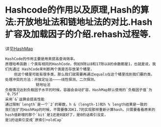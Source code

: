 # Hashcode的作用以及原理,Hash的算法:开放地址法和链地址法的对比.Hash扩容及加载因子的介绍.rehash过程等.

详见[HashMap](../../java基础/HashMap.md)
        
    HashCode的作用主要是用来提高查询效率。
    原理哈希函数：个类有相同的HashCode，例如9除以8和17除以8的余数都是1，也就是说，我们先通过 HashCode来判断两个类是否存放某个桶里，
        但这个桶里可能有很多类，那么我们就需要再通过equals在这个桶里找到我们要的类。
    处理冲突的方法：开放定址法————线性探测、二次探测。  
                  链地址法
    负载情况达到负载因子水平的时候，容器会自动扩容，HashMap默认使用的`负载因子值`为`0.75f`
    采用`&`运算会提高性能
    通过限制`length`是一个`2`的幂数，h & (length-1)和h % length结果是一致的
    我们在扩充HashMap的时候，不需要像JDK1.7的实现那样重新计算hash，只需要看看原来的hash值新增的那个`bit`是1还是0就好了，是0的话索引没变，
    是1的话索引变成`原索引+oldCap`